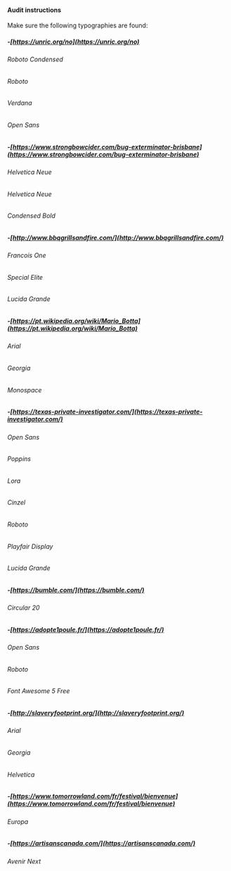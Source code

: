 #### Audit instructions

Make sure the following typographies are found:


##### -[https://unric.org/no](https://unric.org/no) 
###### Roboto Condensed 
###### Roboto 
###### Verdana 
###### Open Sans

##### -[https://www.strongbowcider.com/bug-exterminator-brisbane](https://www.strongbowcider.com/bug-exterminator-brisbane) 
###### Helvetica Neue 
###### Helvetica Neue 
###### Condensed Bold

##### -[http://www.bbqgrillsandfire.com/](http://www.bbqgrillsandfire.com/) 
###### Francois One 
###### Special Elite 
###### Lucida Grande

##### -[https://pt.wikipedia.org/wiki/Mario_Botta](https://pt.wikipedia.org/wiki/Mario_Botta) 
###### Arial 
###### Georgia 
###### Monospace

##### -[https://texas-private-investigator.com/](https://texas-private-investigator.com/) 
###### Open Sans 
###### Poppins 
###### Lora 
###### Cinzel 
###### Roboto 
###### Playfair Display 
###### Lucida Grande

##### -[https://bumble.com/](https://bumble.com/) 
###### Circular 20

##### -[https://adopte1poule.fr/](https://adopte1poule.fr/) 
###### Open Sans 
###### Roboto 
###### Font Awesome 5 Free

##### -[http://slaveryfootprint.org/](http://slaveryfootprint.org/) 
###### Arial 
###### Georgia 
###### Helvetica

##### -[https://www.tomorrowland.com/fr/festival/bienvenue](https://www.tomorrowland.com/fr/festival/bienvenue) 
###### Europa

##### -[https://artisanscanada.com/](https://artisanscanada.com/) 
###### Avenir Next
